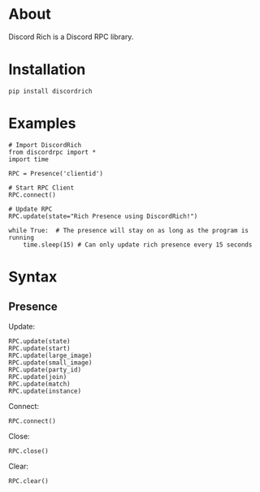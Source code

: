 # About   
Discord Rich is a Discord RPC library.   
   
# Installation   
`pip install discordrich`

# Examples   
```
# Import DiscordRich
from discordrpc import *
import time

RPC = Presence('clientid')

# Start RPC Client
RPC.connect()

# Update RPC
RPC.update(state="Rich Presence using DiscordRich!")

while True:  # The presence will stay on as long as the program is running
    time.sleep(15) # Can only update rich presence every 15 seconds
```

# Syntax
## Presence
Update:
```
RPC.update(state)
RPC.update(start) 
RPC.update(large_image)   
RPC.update(small_image)   
RPC.update(party_id)   
RPC.update(join)   
RPC.update(match)
RPC.update(instance)
```

Connect:
```
RPC.connect()
```

Close:
```
RPC.close()
```
Clear:
```
RPC.clear()
```